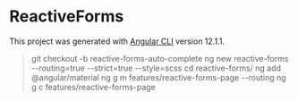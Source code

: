 # ReactiveForms

This project was generated with [Angular CLI](https://github.com/angular/angular-cli) version 12.1.1.


> git checkout -b reactive-forms-auto-complete
> ng new reactive-forms --routing=true --strict=true --style=scss
> cd reactive-forms/
> ng add @angular/material
> ng g m features/reactive-forms-page --routing
> ng g c features/reactive-forms-page